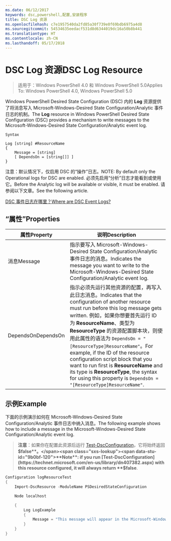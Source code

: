 ```yaml
---
ms.date: 06/12/2017
keywords: dsc,powershell,配置,安装程序
title: DSC Log 资源
ms.openlocfilehash: c7e1957540da2fd85a30f739e0f69bdb6975a4d8
ms.sourcegitcommit: 54534635eedacf531d8d6344019dc16a50b8b441
ms.translationtype: HT
ms.contentlocale: zh-CN
ms.lasthandoff: 05/17/2018
---
```

# <a name="dsc-log-resource"></a><span data-ttu-id="9b0bf-103">DSC Log 资源</span><span class="sxs-lookup"><span data-stu-id="9b0bf-103">DSC Log Resource</span></span>

> <span data-ttu-id="9b0bf-104">适用于：Windows PowerShell 4.0 和 Windows PowerShell 5.0</span><span class="sxs-lookup"><span data-stu-id="9b0bf-104">Applies To: Windows PowerShell 4.0, Windows PowerShell 5.0</span></span>

<span data-ttu-id="9b0bf-105">Windows PowerShell Desired State Configuration (DSC) 内的 __Log__ 资源提供了将消息写入 Microsoft-Windows-Desired State Configuration/Analytic 事件日志的机制。</span><span class="sxs-lookup"><span data-stu-id="9b0bf-105">The __Log__ resource in Windows PowerShell Desired State Configuration (DSC) provides a mechanism to write messages to the Microsoft-Windows-Desired State Configuration/Analytic event log.</span></span>

```
Syntax

Log [string] #ResourceName
{
    Message = [string]
    [ DependsOn = [string[]] ]
}
```

<span data-ttu-id="9b0bf-106">注意：默认情况下，仅启用 DSC 的“操作”日志。</span><span class="sxs-lookup"><span data-stu-id="9b0bf-106">NOTE: By default only the Operational logs for DSC are enabled.</span></span>
<span data-ttu-id="9b0bf-107">必须先启用“分析”日志才能看到或使用它。</span><span class="sxs-lookup"><span data-stu-id="9b0bf-107">Before the Analytic log will be available or visible, it must be enabled.</span></span>
<span data-ttu-id="9b0bf-108">请参阅以下文章。</span><span class="sxs-lookup"><span data-stu-id="9b0bf-108">See the following article.</span></span>

[<span data-ttu-id="9b0bf-109">DSC 事件日志在哪里？</span><span class="sxs-lookup"><span data-stu-id="9b0bf-109">Where are DSC Event Logs?</span></span>](https://msdn.microsoft.com/en-us/powershell/dsc/troubleshooting#where-are-dsc-event-logs)

## <a name="properties"></a><span data-ttu-id="9b0bf-110">“属性”</span><span class="sxs-lookup"><span data-stu-id="9b0bf-110">Properties</span></span>
|  <span data-ttu-id="9b0bf-111">属性</span><span class="sxs-lookup"><span data-stu-id="9b0bf-111">Property</span></span>  |  <span data-ttu-id="9b0bf-112">说明</span><span class="sxs-lookup"><span data-stu-id="9b0bf-112">Description</span></span>   |
|---|---|
| <span data-ttu-id="9b0bf-113">消息</span><span class="sxs-lookup"><span data-stu-id="9b0bf-113">Message</span></span>| <span data-ttu-id="9b0bf-114">指示要写入 Microsoft-Windows-Desired State Configuration/Analytic 事件日志的消息。</span><span class="sxs-lookup"><span data-stu-id="9b0bf-114">Indicates the message you want to write to the Microsoft-Windows-Desired State Configuration/Analytic event log.</span></span>|
| <span data-ttu-id="9b0bf-115">DependsOn</span><span class="sxs-lookup"><span data-stu-id="9b0bf-115">DependsOn</span></span> | <span data-ttu-id="9b0bf-116">指示必须先运行其他资源的配置，再写入此日志消息。</span><span class="sxs-lookup"><span data-stu-id="9b0bf-116">Indicates that the configuration of another resource must run before this log message gets written.</span></span> <span data-ttu-id="9b0bf-117">例如，如果你想要首先运行 ID 为 __ResourceName__、类型为 __ResourceType__ 的资源配置脚本块，则使用此属性的语法为 `DependsOn = "[ResourceType]ResourceName"`。</span><span class="sxs-lookup"><span data-stu-id="9b0bf-117">For example, if the ID of the resource configuration script block that you want to run first is __ResourceName__ and its type is __ResourceType__, the syntax for using this property is `DependsOn = "[ResourceType]ResourceName"`.</span></span>|

## <a name="example"></a><span data-ttu-id="9b0bf-118">示例</span><span class="sxs-lookup"><span data-stu-id="9b0bf-118">Example</span></span>

<span data-ttu-id="9b0bf-119">下面的示例演示如何在 Microsoft-Windows-Desired State Configuration/Analytic 事件日志中纳入消息。</span><span class="sxs-lookup"><span data-stu-id="9b0bf-119">The following example shows how to include a message in the Microsoft-Windows-Desired State Configuration/Analytic event log.</span></span>

> <span data-ttu-id="9b0bf-120">**注意**：如果你在配置此资源后运行 [Test-DscConfiguration](https://technet.microsoft.com/en-us/library/dn407382.aspx)，它将始终返回 **$false**。</span><span class="sxs-lookup"><span data-stu-id="9b0bf-120">**Note**: if you run [Test-DscConfiguration](https://technet.microsoft.com/en-us/library/dn407382.aspx) with this resource configured, it will always return **$false**.</span></span>

```powershell
Configuration logResourceTest
{
    Import-DscResource -ModuleName PSDesiredStateConfiguration

    Node localhost

    {
        Log LogExample
        {
            Message = "This message will appear in the Microsoft-Windows-Desired State Configuration/Analytic event log."
        }
    }
}
```